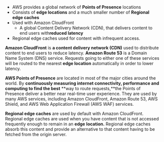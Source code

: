 - AWS provides a global network of **Points of Presence** locations 
- Consists of **edge locations** and a much smaller number of **Regional edge caches**
- Used with Amazon CloudFront 
    - A global Content Delivery Network (CDN), that delivers content to end users with**reduced latency**
- Regional edge caches used for content with infrequent access.

**Amazon CloudFront** is **a content delivery network (CDN)** used to distribute content to end users to reduce latency. **Amazon Route 53** is a Domain Name System (DNS) service. Requests going to either one of these services will be routed to the nearest **edge location** automatically in order to lower latency.

**AWS Points of Presence** are located in most of the major cities around the world. By **continuously measuring internet connectivity, performance and computing to find the best** **way to route requests,**the Points of Presence deliver a better near real-time user experience. They are used by many AWS services, including Amazon CloudFront, Amazon Route 53, AWS Shield, and AWS Web Application Firewall (AWS WAF) services. 

**Regional edge caches** are used by default with Amazon CloudFront. Regional edge caches are used when you have content that is not accessed frequently enough to remain in an **edge** **location.** Regional edge caches absorb this content and provide an alternative to that content having to be fetched from the origin server.
